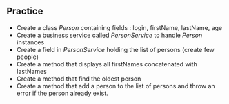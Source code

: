 ## Practice

* Create a class *Person* containing fields : login, firstName, lastName, age
* Create a business service called *PersonService* to handle *Person* instances
* Create a field in *PersonService* holding the list of persons (create few people)
* Create a method that displays all firstNames concatenated with lastNames
* Create a method that find the oldest person
* Create a method that add a person to the list of persons and throw an error if the person already exist. 
